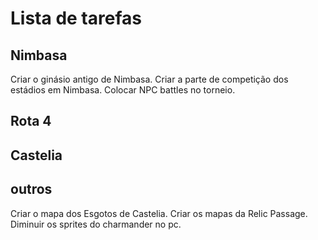 # Lista de tarefas

<!--Comentários indicam o mais importante-->

## Nimbasa

<!--Colocar Pokémon de nível baixo no torneio.-->
Criar o ginásio antigo de Nimbasa.
Criar a parte de competição dos estádios em Nimbasa.
Colocar NPC battles no torneio.

## Rota 4

<!--Quest dos motoqueiros.-->
<!--Adicionar diálogos na Join Avenue.-->

## Castelia

<!--
Colocar os eventos nas passagens.
Criar mapas de Castelia.
Colocar detalhes do Passerby Analytics HQ no quartel
Colocar elevador na battle company
Criar a casa abandonada
Quest do apaixonado.
Quest das eleições.
Colocar sidequest do dançarino procurando um grupo musical
Link com hold items para loja   https://www.reddit.com/r/pokemon/comments/qir4ob/what_are_the_best_nonconsumable_held_items_for/?utm_medium=android_app&utm_source=share
-->

## outros

Criar o mapa dos Esgotos de Castelia.
Criar os mapas da Relic Passage.
Diminuir os sprites do charmander no pc.
